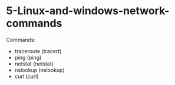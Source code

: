# 5-Linux-and-windows-network-commands

Commands:
- traceroute (tracert)
- ping (ping)
- netstat (netstat)
- nslookup (nslookup)
- curl (curl)


